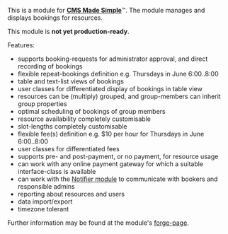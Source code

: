 This is a module for [**CMS Made Simple**](http://www.cmsmadesimple.org)&#8482;.
The module manages and displays bookings for resources.

This module is **not yet production-ready**.

Features:

* supports booking-requests for administrator approval, and direct recording of bookings
* flexible repeat-bookings definition e.g. Thursdays in June 6:00..8:00
* table and text-list views of bookings
* user classes for differentiated display of bookings in table view
* resources can be (multiply) grouped, and group-members can inherit group properties
* optimal scheduling of bookings of group members
* resource availability completely customisable
* slot-lengths completely customisable
* flexible fee(s) definition e.g. $10 per hour for Thursdays in June 6:00..8:00
* user classes for differentiated fees
* supports pre- and post-payment, or no payment, for resource usage
* can work with any online payment gateway for which a suitable interface-class is available
* can work with the [Notifier module](https://github.com/tom2tom/CMSMS-Notifier-Module) to communicate with bookers and responsible admins
* reporting about resources and users
* data import/export
* timezone tolerant

Further information may be found at the module's [forge-page](http://dev.cmsmadesimple.org/projects/booker).
